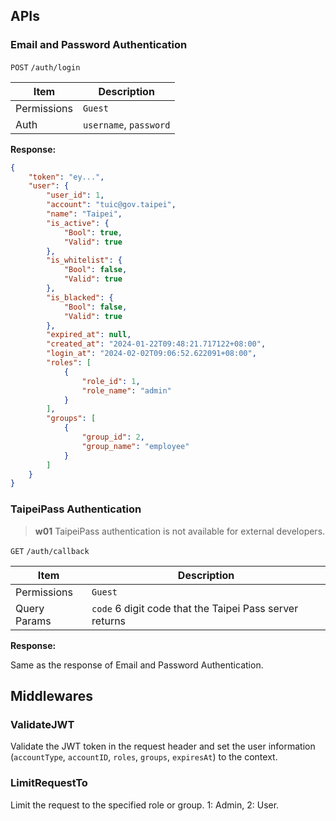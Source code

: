 ## APIs

### Email and Password Authentication

`POST` `/auth/login`

| Item        | Description            |
| ----------- | ---------------------- |
| Permissions | `Guest`                |
| Auth        | `username`, `password` |

**Response:**

```json
{
	"token": "ey...",
	"user": {
		"user_id": 1,
		"account": "tuic@gov.taipei",
		"name": "Taipei",
		"is_active": {
			"Bool": true,
			"Valid": true
		},
		"is_whitelist": {
			"Bool": false,
			"Valid": true
		},
		"is_blacked": {
			"Bool": false,
			"Valid": true
		},
		"expired_at": null,
		"created_at": "2024-01-22T09:48:21.717122+08:00",
		"login_at": "2024-02-02T09:06:52.622091+08:00",
		"roles": [
			{
				"role_id": 1,
				"role_name": "admin"
			}
		],
		"groups": [
			{
				"group_id": 2,
				"group_name": "employee"
			}
		]
	}
}
```

### TaipeiPass Authentication

> **w01**
> TaipeiPass authentication is not available for external developers.

`GET` `/auth/callback`

| Item         | Description                                             |
| ------------ | ------------------------------------------------------- |
| Permissions  | `Guest`                                                 |
| Query Params | `code` 6 digit code that the Taipei Pass server returns |

**Response:**

Same as the response of Email and Password Authentication.

## Middlewares

### ValidateJWT

Validate the JWT token in the request header and set the user information (`accountType`, `accountID`, `roles`, `groups`, `expiresAt`) to the context.

### LimitRequestTo

Limit the request to the specified role or group. 1: Admin, 2: User.
